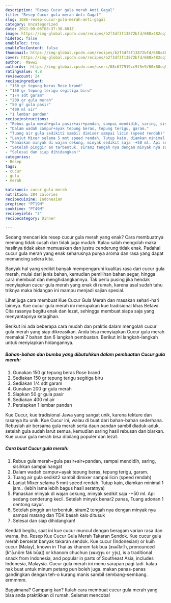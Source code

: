 ```yaml
---
description: "Resep Cucur gula merah Anti Gagal"
title: "Resep Cucur gula merah Anti Gagal"
slug: 1686-resep-cucur-gula-merah-anti-gagal
category: Uncategorized
date: 2021-09-06T03:37:38.601Z
image: https://img-global.cpcdn.com/recipes/b2f3df3f13872bfd/680x482cq70/cucur-gula-merah-foto-resep-utama.jpg
hideToc: false
enableToc: true
enableTocContent: false
thumbnail: https://img-global.cpcdn.com/recipes/b2f3df3f13872bfd/680x482cq70/cucur-gula-merah-foto-resep-utama.jpg
cover: https://img-global.cpcdn.com/recipes/b2f3df3f13872bfd/680x482cq70/cucur-gula-merah-foto-resep-utama.jpg
author:  Mawwi
authorAv:  https://img-global.cpcdn.com/users/68c677919cc9f5e9/60x60cq50/avatar.jpg
ratingvalue: 4.8
reviewcount: 24
recipeingredient:
- "150 gr tepung beras Rose brand"
- "150 gr tepung terigu segitiga biru"
- "1/4 sdt garam"
- "200 gr gula merah"
- "50 gr gula pasir"
- "400 ml air"
- "1 lembar pandan"
recipeinstructions:
- "Rebus gula merah+gula pasir+air+pandan, sampai mendidih, saring, sisihkan sampai hangat"
- "Dalam wadah campur+ayak tepung beras, tepung terigu, garam."
- "Tuang air gula sedikit2 sambil dimixer sampai licin (speed rendah)"
- "Lanjut Mixer selama 5 mnt speed rendah. Tutup kain, diamkan minimal 1 jam.. (lebih lama lebih bagus hasil seratnya)"
- "Panaskan minyak di wajan cekung, minyak sedikit saja -+50 ml. Api sedang cenderung kecil. Setelah minyak benar2 panas, Tuang adonan 1 centong sayur."
- "Setelah pinggir an terbentuk, siram2 tengah nya dengan minyak nya sampai matang dan TDK basah kalo ditusuk"
- "Selesai dan siap dihidangkan!"
categories:
- Resep
tags:
- cucur
- gula
- merah

katakunci: cucur gula merah 
nutrition: 284 calories
recipecuisine: Indonesian
preptime: "PT19M"
cooktime: "PT49M"
recipeyield: "3"
recipecategory: Dinner

---
```



Sedang mencari ide resep cucur gula merah yang enak? Cara membuatnya memang tidak susah dan tidak juga mudah. Kalau salah mengolah maka hasilnya tidak akan memuaskan dan justru cenderung tidak enak. Padahal cucur gula merah yang enak seharusnya punya aroma dan rasa yang dapat memancing selera kita.


Banyak hal yang sedikit banyak mempengaruhi kualitas rasa dari cucur gula merah, mulai dari jenis bahan, kemudian pemilihan bahan segar, hingga cara membuat dan menghidangkannya. Tak perlu pusing jika hendak menyiapkan cucur gula merah yang enak di rumah, karena asal sudah tahu triknya maka hidangan ini mampu menjadi sajian spesial.

Lihat juga cara membuat Kue Cucur Gula Merah dan masakan sehari-hari lainnya. Kue cucur gula merah ini merupakan kue tradisional khas Betawi. Cita rasanya begitu enak dan lezat, sehingga membuat siapa saja yang menyantapnya ketagihan.


Berikut ini ada beberapa cara mudah dan praktis dalam mengolah cucur gula merah yang siap dikreasikan. Anda bisa menyiapkan Cucur gula merah memakai 7 bahan dan 6 langkah pembuatan. Berikut ini langkah-langkah untuk menyiapkan hidangannya.

<!--inarticleads1-->

##### Bahan-bahan dan bumbu yang dibutuhkan dalam pembuatan Cucur gula merah:

1. Gunakan 150 gr tepung beras Rose brand
1. Sediakan 150 gr tepung terigu segitiga biru
1. Sediakan 1/4 sdt garam
1. Gunakan 200 gr gula merah
1. Siapkan 50 gr gula pasir
1. Sediakan 400 ml air
1. Persiapkan 1 lembar pandan


Kue Cucur, kue tradisional Jawa yang sangat unik, karena tekture dan rasanya itu unik. Kue Cucur ini, walau di buat dari bahan-bahan sederhana. Rebuslah air bersama gula merah serta daun pandan sambil diaduk-aduk, setelah gula sudah larut semua, kemudian saring hasil rebusan dan biarkan. Kue cucur gula merah bisa dibilang populer dan lezat. 

<!--inarticleads2-->

##### Cara buat Cucur gula merah:

1. Rebus gula merah+gula pasir+air+pandan, sampai mendidih, saring, sisihkan sampai hangat
1. Dalam wadah campur+ayak tepung beras, tepung terigu, garam.
1. Tuang air gula sedikit2 sambil dimixer sampai licin (speed rendah)
1. Lanjut Mixer selama 5 mnt speed rendah. Tutup kain, diamkan minimal 1 jam.. (lebih lama lebih bagus hasil seratnya)
1. Panaskan minyak di wajan cekung, minyak sedikit saja -+50 ml. Api sedang cenderung kecil. Setelah minyak benar2 panas, Tuang adonan 1 centong sayur.
1. Setelah pinggir an terbentuk, siram2 tengah nya dengan minyak nya sampai matang dan TDK basah kalo ditusuk
1. Selesai dan siap dihidangkan!

Kendati begitu, saat ini kue cucur muncul dengan beragam varian rasa dan warna, lho. Resep Kue Cucur Gula Merah Takaran Sendok. Kue cucur gula merah berserat banyak takaran sendok. Kue cucur (Indonesian) or kuih cucur (Malay), known in Thai as khanom fak bua (ขนมฝักบัว, pronounced [kʰā.nǒm fàk būa]) or khanom chuchun (ขนมจู้จุน or จูจุ่น), is a traditional snack from Indonesia, and popular in parts of Southeast Asia, includes Indonesia, Malaysia. Cucur gula merah ini menu sarapan pagi tadi. kalau nak buat untuk minum petang pun boleh juga. makan panas-panas gandingkan dengan teh-o kurang manis sambil sembang-sembang. ermmmm. 

Bagaimana? Gampang kan? Itulah cara membuat cucur gula merah yang bisa anda praktikkan di rumah. Selamat mencoba!
